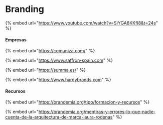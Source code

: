 # Branding

{% embed url="https://www.youtube.com/watch?v=SiYGA8KKfI8&t=24s" %}

#### Empresas

{% embed url="https://comuniza.com/" %}

{% embed url="https://www.saffron-spain.com" %}

{% embed url="https://summa.es/" %}

{% embed url="https://www.hardybrands.com" %}



#### Recursos

{% embed url="https://brandemia.org/tipo/formacion-y-recursos" %}

{% embed url="https://brandemia.org/mentiras-y-errores-lo-que-nadie-cuenta-de-la-arquitectura-de-marca-laura-rodenas" %}
